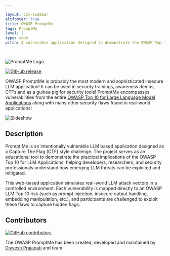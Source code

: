 ```yaml
---

layout: col-sidebar
altfooter: true
title: OWASP PromptMe
tags: PromptMe
level: 2
type: code
pitch: A vulnerable application designed to demonstrate the OWASP Top 10 for Large Language Model (LLM) Applications.

---
```


![PromptMe Logo](https://github.com/OWASP/www-project-promptme/blob/main/assets/images/PromptMe_Logo_150.png)

[![GitHub release](https://github.com/OWASP/www-project-promptme/blob/main/assets/images/PromptMe1.svg)](https://github.com/OWASP/www-project-promptme)

OWASP PromptMe is probably the most modern and sophisticated insecure LLM application! It can be used in security trainings, awareness demos, CTFs and as a guinea pig for security tools! PromptMe encompasses vulnerabilities from the entire [OWASP Top 10 for Large Language Model Applications](https://owasp.org/www-project-top-10-for-large-language-model-applications/) along with many other security flaws found in real-world applications!

![Slideshow](https://github.com/OWASP/www-project-promptme/blob/main/assets/images/PromptMe2.gif)

## Description

Prompt Me is an intentionally vulnerable LLM based application designed as a Capture The Flag (CTF) style challenge. The project serves as an educational tool to demonstrate the practical implications of the OWASP Top 10 for LLM Applications, helping developers, researchers, and security professionals understand how emerging LLM threats can be exploited and mitigated.

This web-based application simulates real-world LLM attack vectors in a controlled environment. Each vulnerability is mapped directly to an OWASP LLM Top 10 risk (such as prompt injection, insecure output handling, embedding manipulation, etc.), and participants are challenged to exploit these flaws to capture hidden flags.

## Contributors

[![GitHub contributors](https://github.com/OWASP/www-project-promptme/blob/main/assets/images/PromptMe_Contri.svg)](https://github.com/OWASP/www-project-promptme/graphs/contributors)

The OWASP PromptMe has been created, developed and maintained by [Divyesh Prajapati](mailto:divyesh.prajapati@owasp.org) and team.


